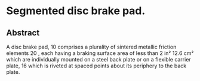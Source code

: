# Segmented disc brake pad.

## Abstract
A disc brake pad, 10 comprises a plurality of sintered metallic friction elements 20 , each having a braking surface area of less than 2 in² 12.6 cm² which are individually mounted on a steel back plate or on a flexible carrier plate, 16 which is riveted at spaced points about its periphery to the back plate.